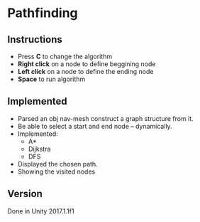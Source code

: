 # Pathfinding

## Instructions
- Press **C** to change the algorithm
- **Right click** on a node to define beggining node
- **Left click** on a node to define the ending node
- **Space** to run algorithm



## Implemented

-  Parsed an obj nav-mesh construct a graph structure from it.
- Be able to select a start and end node – dynamically.
- Implemented:
  - A*
  - Dijkstra
  - DFS
- Displayed the chosen path.
- Showing the visited nodes

## Version
Done in Unity 2017.1.1f1
